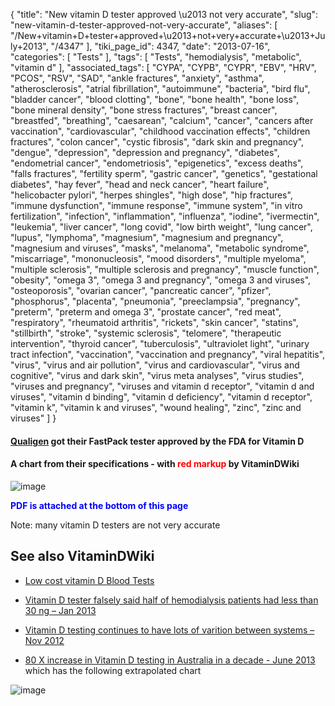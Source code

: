 {
    "title": "New vitamin D tester approved \u2013 not very accurate",
    "slug": "new-vitamin-d-tester-approved-not-very-accurate",
    "aliases": [
        "/New+vitamin+D+tester+approved+\u2013+not+very+accurate+\u2013+July+2013",
        "/4347"
    ],
    "tiki_page_id": 4347,
    "date": "2013-07-16",
    "categories": [
        "Tests"
    ],
    "tags": [
        "Tests",
        "hemodialysis",
        "metabolic",
        "vitamin d"
    ],
    "associated_tags": [
        "CYPA",
        "CYPB",
        "CYPR",
        "EBV",
        "HRV",
        "PCOS",
        "RSV",
        "SAD",
        "ankle fractures",
        "anxiety",
        "asthma",
        "atherosclerosis",
        "atrial fibrillation",
        "autoimmune",
        "bacteria",
        "bird flu",
        "bladder cancer",
        "blood clotting",
        "bone",
        "bone health",
        "bone loss",
        "bone mineral density",
        "bone stress fractures",
        "breast cancer",
        "breastfed",
        "breathing",
        "caesarean",
        "calcium",
        "cancer",
        "cancers after vaccination",
        "cardiovascular",
        "childhood vaccination effects",
        "children fractures",
        "colon cancer",
        "cystic fibrosis",
        "dark skin and pregnancy",
        "dengue",
        "depression",
        "depression and pregnancy",
        "diabetes",
        "endometrial cancer",
        "endometriosis",
        "epigenetics",
        "excess deaths",
        "falls fractures",
        "fertility sperm",
        "gastric cancer",
        "genetics",
        "gestational diabetes",
        "hay fever",
        "head and neck cancer",
        "heart failure",
        "helicobacter pylori",
        "herpes shingles",
        "high dose",
        "hip fractures",
        "immune dysfunction",
        "immune response",
        "immune system",
        "in vitro fertilization",
        "infection",
        "inflammation",
        "influenza",
        "iodine",
        "ivermectin",
        "leukemia",
        "liver cancer",
        "long covid",
        "low birth weight",
        "lung cancer",
        "lupus",
        "lymphoma",
        "magnesium",
        "magnesium and pregnancy",
        "magnesium and viruses",
        "masks",
        "melanoma",
        "metabolic syndrome",
        "miscarriage",
        "mononucleosis",
        "mood disorders",
        "multiple myeloma",
        "multiple sclerosis",
        "multiple sclerosis and pregnancy",
        "muscle function",
        "obesity",
        "omega 3",
        "omega 3 and pregnancy",
        "omega 3 and viruses",
        "osteoporosis",
        "ovarian cancer",
        "pancreatic cancer",
        "pfizer",
        "phosphorus",
        "placenta",
        "pneumonia",
        "preeclampsia",
        "pregnancy",
        "preterm",
        "preterm and omega 3",
        "prostate cancer",
        "red meat",
        "respiratory",
        "rheumatoid arthritis",
        "rickets",
        "skin cancer",
        "statins",
        "stillbirth",
        "stroke",
        "systemic sclerosis",
        "telomere",
        "therapeutic intervention",
        "thyroid cancer",
        "tuberculosis",
        "ultraviolet light",
        "urinary tract infection",
        "vaccination",
        "vaccination and pregnancy",
        "viral hepatitis",
        "virus",
        "virus and air pollution",
        "virus and cardiovascular",
        "virus and cognitive",
        "virus and dark skin",
        "virus meta analyses",
        "virus studies",
        "viruses and pregnancy",
        "viruses and vitamin d receptor",
        "vitamin d and viruses",
        "vitamin d binding",
        "vitamin d deficiency",
        "vitamin d receptor",
        "vitamin k",
        "vitamin k and viruses",
        "wound healing",
        "zinc",
        "zinc and viruses"
    ]
}


#### [Qualigen](http://www.qualigeninc.com/products.html#%20) got their FastPack tester approved by the FDA for Vitamin D

#### A chart from their specifications - with **<span style="color:#F00;">red markup</span>**  by VitaminDWiki

<img src="https://d378j1rmrlek7x.cloudfront.net/attachments/gif/fastpack.gif" alt="image">

 **<span style="color:#00F;">PDF is attached at the bottom of this page</span>** 

Note: many vitamin D testers are not very accurate

## See also VitaminDWiki

* [Low cost vitamin D Blood Tests](/tags/low-cost-vitamin-d-blood-tests.html)

* [Vitamin D tester falsely said half of hemodialysis patients had less than 30 ng – Jan 2013](/posts/vitamin-d-tester-falsely-said-half-of-hemodialysis-patients-had-less-than-30-ng)

* [Vitamin D testing continues to have lots of varition between systems – Nov 2012](/posts/vitamin-d-testing-continues-to-have-lots-of-varition-between-systems)

* [80 X increase in Vitamin D testing in Australia in a decade - June 2013](/posts/80-x-increase-in-vitamin-d-testing-in-australia-in-a-decade) which has the following extrapolated chart

<img src="/attachments/d3.mock.jpg" alt="image">